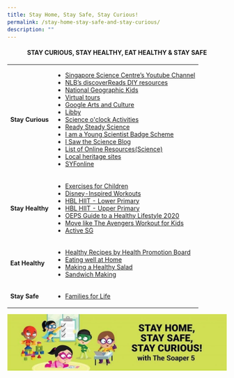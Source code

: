 ```yaml
---
title: Stay Home, Stay Safe, Stay Curious!
permalink: /stay-home-stay-safe-and-stay-curious/
description: ""
---
```

<h4 style="text-align: center;"><strong>STAY CURIOUS, STAY HEALTHY, EAT HEALTHY &amp; STAY SAFE</strong></h4>
<table>
<tbody>
<tr>
<td><strong>Stay Curious</strong></td>
<td>
<ul>
<li><a href="https://www.youtube.com/watch?v=tT2dK4Qvt7Q&amp;feature=youtu.be" target="_blank" rel="noopener">Singapore Science Centre&rsquo;s Youtube Channel</a></li>
<li><a href="http://www.nlb.gov.sg/discovereads/primary-resources/" target="_blank" rel="noopener">NLB&rsquo;s discoverReads DIY resources</a></li>
<li><a href="https://kids.nationalgeographic.com/" target="_blank" rel="noopener">National Geographic Kids</a></li>
<li><a href="https://www.nhb.gov.sg/spm/who-we-are/resources/virtual-tours" target="_blank" rel="noopener">Virtual tours</a></li>
<li><a href="https://artsandculture.google.com/?hl-en" target="_blank" rel="noopener">Google Arts and Culture</a></li>
<li><a href="https://www.overdrive.com/apps/libby/" target="_blank" rel="noopener">Libby</a></li>
<li><a href="https://www.facebook.com/scsdnalab/">Science o'clock Activities</a></li>
<li><a href="https://www.science.edu.sg/for-schools/resources/ready-steady-science">Ready Steady Science</a></li>
<li><a href="https://www.science.edu.sg/for-schools/resources/young-scientist-badge-scheme">I am a Young Scientist Badge Scheme</a></li>
<li><a href="https://blog.science.edu.sg/">I Saw the Science Blog</a></li>
<li><a href="https://www.science.edu.sg/for-schools/resources/science-at-home">List of Online Resources(Science)</a></li>
<li><a href="https://www.roots.sg/learn/stories/SGCULTUREANYWHERE-X-Heritage#heritage-fun" target="_blank" rel="noopener">Local heritage sites</a></li>
<li><a href="https://www.singaporeyouthfestival.sg/" target="_blank" rel="noopener">SYFonline</a></li>
</ul>
</td>
</tr>
<tr>
<td><strong>Stay Healthy</strong></td>
<td>
<ul>
<li><a href="https://www.youtube.com/playlist?reload=9&amp;list=PLw_CrLrIHQhXK4N3VuGhtg6lWoUB6q1Lg" target="_blank" rel="noopener">Exercises for Children</a></li>
<li><a href="https://family.disney.com/articles/disney-workouts/" target="_blank" rel="noopener">Disney-Inspired Workouts</a></li>
<li><a href="https://www.youtube.com/watch?v=91qzSSd7jjw&amp;feature=youtu.be" target="_blank" rel="noopener">HBL HIIT - Lower Primary</a></li>
<li><a href="https://www.youtube.com/watch?v=gRLWggjQclc&amp;feature=youtu.be" target="_blank" rel="noopener">HBL HIIT - Upper Primary</a></li>
<li><a href="https://www.flipsnack.com/operaestatepri/oeps_guide-to-a-healthy-lifestyle-2020-converted-1/full-view.html">OEPS Guide to a Healthy Lifestyle 2020</a></li>
<li><a href="https://youtu.be/uYi1kyMeFHQ">Move like The Avengers Workout for Kids</a></li>
<li><a href="https://activeparents.myactivesg.com/get-active-at-home" target="_blank" rel="noopener">Active SG</a></li>
</ul>
</td>
</tr>
<tr>
<td><strong>Eat Healthy</strong></td>
<td>
<ul>
<li><a href="https://www.healthhub.sg/programmes/54/recipes" target="_blank" rel="noopener">Healthy Recipes by Health Promotion Board</a></li>
<li><a href="https://www.healthhub.sg/programmes/170/StayWell#eating-well-at-home" target="_blank" rel="noopener">Eating well at Home</a></li>
<li><a href="https://www.youtube.com/watch?v=kBs9v8Vkzik&amp;feature=youtu.be" target="_blank" rel="noopener">Making a Healthy Salad</a></li>
<li><a href="https://www.youtube.com/watch?v=gv4NjQr2v_o&amp;feature=youtu.be">Sandwich Making</a></li>
</ul>
</td>
</tr>
<tr>
<td><strong>Stay Safe</strong></td>
<td>
<ul>
<li><a href="https://www.familiesforlife.sg/play-as-a-family/Pages/Family-Activities-in-Apr-2020-Stay-Home-Edition.aspx" target="_blank" rel="noopener">Families for Life</a></li>
</ul>
</td>
</tr>
</tbody>
</table>
<img src="/images/hbl.jpg">